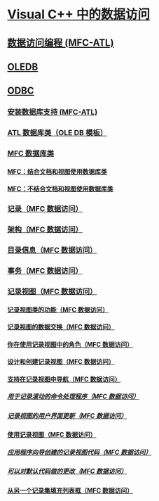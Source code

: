 # [Visual C++ 中的数据访问](data-access-in-cpp.md)
## [数据访问编程 (MFC-ATL)](data-access-programming-mfc-atl.md)
## [OLEDB](oledb/toc.md)
## [ODBC](odbc/toc.md)
### [安装数据库支持 (MFC-ATL)](installing-database-support-mfc-atl.md)
### [ATL 数据库类（OLE DB 模板）](atl-database-classes-ole-db-templates.md)
### [MFC 数据库类](mfc-database-classes-odbc-and-dao.md)
#### [MFC：结合文档和视图使用数据库类](mfc-using-database-classes-with-documents-and-views.md)
#### [MFC：不结合文档和视图使用数据库类](mfc-using-database-classes-without-documents-and-views.md)
### [记录（MFC 数据访问）](record-mfc-data-access.md)
### [架构（MFC 数据访问）](schema-mfc-data-access.md)
### [目录信息（MFC 数据访问）](catalog-information-mfc-data-access.md)
### [事务（MFC 数据访问）](transactions-mfc-data-access.md)
### [记录视图（MFC 数据访问）](record-views-mfc-data-access.md)
#### [记录视图类的功能（MFC 数据访问）](features-of-record-view-classes-mfc-data-access.md)
#### [记录视图的数据交换（MFC 数据访问）](data-exchange-for-record-views-mfc-data-access.md)
#### [你在使用记录视图中的角色（MFC 数据访问）](your-role-in-working-with-a-record-view-mfc-data-access.md)
#### [设计和创建记录视图（MFC 数据访问）](designing-and-creating-a-record-view-mfc-data-access.md)
#### [支持在记录视图中导航（MFC 数据访问）](supporting-navigation-in-a-record-view-mfc-data-access.md)
##### [用于记录滚动的命令处理程序（MFC 数据访问）](command-handlers-for-record-scrolling-mfc-data-access.md)
##### [记录视图的用户界面更新（MFC 数据访问）](user-interface-updating-for-record-views-mfc-data-access.md)
#### [使用记录视图（MFC 数据访问）](using-a-record-view-mfc-data-access.md)
##### [应用程序向导创建的记录视图代码（MFC 数据访问）](record-view-code-created-by-application-wizard-mfc-data-access.md)
##### [可以对默认代码做的更改（MFC 数据访问）](changes-you-might-make-to-the-default-code-mfc-data-access.md)
#### [从另一个记录集填充列表框（MFC 数据访问）](filling-a-list-box-from-a-second-recordset-mfc-data-access.md)

